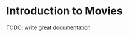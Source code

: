 # Introduction to Movies

TODO: write [great documentation](http://jacobian.org/writing/great-documentation/what-to-write/)
